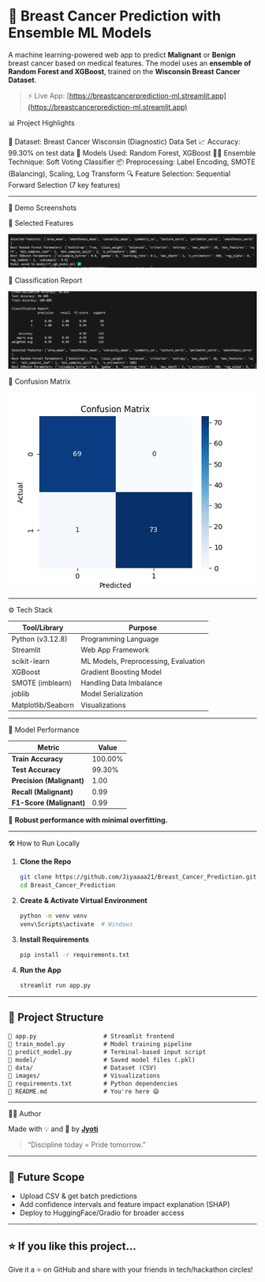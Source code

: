 # 🧠 Breast Cancer Prediction with Ensemble ML Models

A machine learning-powered web app to predict **Malignant** or **Benign** breast cancer based on medical features. The model uses an **ensemble of Random Forest and XGBoost**, trained on the **Wisconsin Breast Cancer Dataset**.

> ⚡ Live App: [https://breastcancerprediction-ml.streamlit.app](https://breastcancerprediction-ml.streamlit.app)


📊 Project Highlights

📁 Dataset: Breast Cancer Wisconsin (Diagnostic) Data Set
📈 Accuracy: 99.30% on test data
🤖 Models Used: Random Forest, XGBoost
🧟‍♂️ Ensemble Technique: Soft Voting Classifier
📦 Preprocessing: Label Encoding, SMOTE (Balancing), Scaling, Log Transform
🔍 Feature Selection: Sequential Forward Selection (7 key features)

---

 🚀 Demo Screenshots

 🔹 Selected Features 

![Selected Features](images/selected_features.jpg)

🔹 Classification Report

![Classification Report](images/classification_report.jpg)

🔹 Confusion Matrix

![Confusion Matrix](images/Max_Confusion_matrix.jpeg)

---

 ⚙️ Tech Stack

| Tool/Library       | Purpose                              |
| ------------------ | ------------------------------------ |
| Python (v3.12.8)     | Programming Language                 |
| Streamlit          | Web App Framework                    |
| scikit-learn       | ML Models, Preprocessing, Evaluation |
| XGBoost            | Gradient Boosting Model              |
| SMOTE (imblearn)   | Handling Data Imbalance              |
| joblib             | Model Serialization                  |
| Matplotlib/Seaborn | Visualizations                       |

---

🧪 Model Performance

| Metric                    | Value   |
| ------------------------- | ------- |
| **Train Accuracy**        | 100.00% |
| **Test Accuracy**        | 99.30%  |
| **Precision (Malignant)** | 1.00    |
| **Recall (Malignant)**    | 0.99    |
| **F1-Score (Malignant)**  | 0.99    |

💪 **Robust performance with minimal overfitting.**

---

 🛠️ How to Run Locally

1. **Clone the Repo**

   ```bash
   git clone https://github.com/Jiyaaaa21/Breast_Cancer_Prediction.git
   cd Breast_Cancer_Prediction
   ```

2. **Create & Activate Virtual Environment**

   ```bash
   python -m venv venv
   venv\Scripts\activate  # Windows
   ```

3. **Install Requirements**

   ```bash
   pip install -r requirements.txt
   ```

4. **Run the App**

   ```bash
   streamlit run app.py
   ```

---

## 📂 Project Structure

```
🔹 app.py                   # Streamlit frontend
🔹 train_model.py           # Model training pipeline
🔹 predict_model.py         # Terminal-based input script
🔹 model/                   # Saved model files (.pkl)
🔹 data/                    # Dataset (CSV)
🔹 images/                  # Visualizations
🔹 requirements.txt         # Python dependencies
🔹 README.md                # You're here 😄
```

---

🙋‍♀️ Author

Made with 💡 and 💪 by **[Jyoti](https://github.com/Jiyaaaa21)**

> “Discipline today = Pride tomorrow.”

---

## 📌 Future Scope

* Upload CSV & get batch predictions
* Add confidence intervals and feature impact explanation (SHAP)
* Deploy to HuggingFace/Gradio for broader access

---

## ⭐ If you like this project...

Give it a ⭐ on GitHub and share with your friends in tech/hackathon circles!
